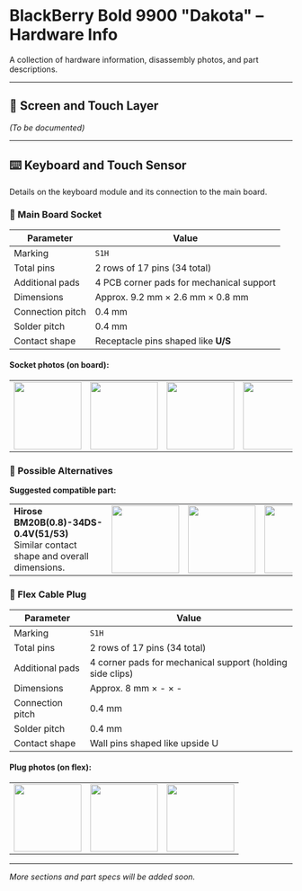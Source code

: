 # BlackBerry Bold 9900 "Dakota" – Hardware Info

A collection of hardware information, disassembly photos, and part descriptions.

---

## 📱 Screen and Touch Layer

*(To be documented)*

---

## ⌨️ Keyboard and Touch Sensor

Details on the keyboard module and its connection to the main board.

### 🔌 Main Board Socket

| Parameter            | Value                                                                  |
|----------------------|------------------------------------------------------------------------|
| Marking              | `S1H`                                                                  |
| Total pins           | 2 rows of 17 pins (34 total)                                           |
| Additional pads      | 4 PCB corner pads for mechanical support                              |
| Dimensions           | Approx. 9.2 mm × 2.6 mm × 0.8 mm                                       |
| Connection pitch     | 0.4 mm                                                                 |
| Solder pitch         | 0.4 mm                                                                 |
| Contact shape        | Receptacle pins shaped like **U/S**                                   |

#### Socket photos (on board):

<table>
  <tr>
    <td>
      <a href="https://github.com/user-attachments/assets/c94bb3dd-7f5d-481a-aa43-7b29902d751e" target="_blank">
        <img src="https://github.com/user-attachments/assets/c94bb3dd-7f5d-481a-aa43-7b29902d751e" width="120"/>
      </a>
    </td>
    <td>
      <a href="https://github.com/user-attachments/assets/fdd9caec-3a0e-4a25-a9dc-bc940e872132" target="_blank">
        <img src="https://github.com/user-attachments/assets/fdd9caec-3a0e-4a25-a9dc-bc940e872132" width="120"/>
      </a>
    </td>
    <td>
      <a href="https://github.com/user-attachments/assets/dd6cbfe4-8064-473a-938d-54ea6384145e" target="_blank">
        <img src="https://github.com/user-attachments/assets/dd6cbfe4-8064-473a-938d-54ea6384145e" width="120"/>
      </a>
    </td>
    <td>
      <a href="https://github.com/user-attachments/assets/fa957afc-8de7-4cd5-82aa-78e2e4fecc44" target="_blank">
        <img src="https://github.com/user-attachments/assets/fa957afc-8de7-4cd5-82aa-78e2e4fecc44" width="120"/>
      </a>
    </td>
    <td>
      <a href="https://github.com/user-attachments/assets/1da14a53-19d5-4897-8eb5-48bd9d98c481" target="_blank">
        <img src="https://github.com/user-attachments/assets/1da14a53-19d5-4897-8eb5-48bd9d98c481" width="120"/>
      </a>
    </td>
  </tr>
</table>

### 🔄 Possible Alternatives

**Suggested compatible part:**  
<table>
  <tr>
    <td>
      <b>Hirose BM20B(0.8)-34DS-0.4V(51/53)</b><br>
      Similar contact shape and overall dimensions.
    </td>
    <td>
      <a href="https://github.com/user-attachments/assets/d403e8b2-cafd-41c3-800f-ccc79ca2d679" target="_blank">
        <img src="https://github.com/user-attachments/assets/d403e8b2-cafd-41c3-800f-ccc79ca2d679" width="120"/>
      </a>
    </td>
    <td>
      <a href="https://github.com/user-attachments/assets/547dcd17-afe2-477c-8d1e-4222617958ff" target="_blank">
        <img src="https://github.com/user-attachments/assets/547dcd17-afe2-477c-8d1e-4222617958ff" width="120"/>
      </a>
    </td>
    <td>
      <a href="https://github.com/user-attachments/assets/34f14914-d4a5-4d75-8ff6-972c03210aa5" target="_blank">
        <img src="https://github.com/user-attachments/assets/34f14914-d4a5-4d75-8ff6-972c03210aa5" width="120"/>
      </a>
    </td>
    <td>
      <a href="https://github.com/user-attachments/assets/09483a23-fc60-477c-b46e-2025c66fbc74" target="_blank">
        <img src="https://github.com/user-attachments/assets/09483a23-fc60-477c-b46e-2025c66fbc74" width="120"/>
      </a>
    </td>
    <td>
      <a href="https://github.com/user-attachments/assets/cfb3836d-07e0-40a0-8298-6ec428c5aa9c" target="_blank">
        <img src="https://github.com/user-attachments/assets/cfb3836d-07e0-40a0-8298-6ec428c5aa9c" width="120"/>
      </a>
    </td>
  </tr>
</table>

### 🔌 Flex Cable Plug

| Parameter            | Value                                                                  |
|----------------------|------------------------------------------------------------------------|
| Marking              | `S1H`                                                                  |
| Total pins           | 2 rows of 17 pins (34 total)                                           |
| Additional pads      | 4 corner pads for mechanical support (holding side clips)                              |
| Dimensions           | Approx. 8 mm × - × -                                   |
| Connection pitch     | 0.4 mm                                                                 |
| Solder pitch         | 0.4 mm                                                                 |
| Contact shape        | Wall pins shaped like upside U                                 |

#### Plug photos (on flex):

<table>
  <tr>
    <td>
      <a href="https://github.com/user-attachments/assets/5575d3fe-62ba-4794-bd4f-1b08071a9f0d" target="_blank">
        <img src="https://github.com/user-attachments/assets/5575d3fe-62ba-4794-bd4f-1b08071a9f0d" width="120"/>
      </a>
    </td>
    <td>
      <a href="https://github.com/user-attachments/assets/33ccbb7d-97d8-4d4d-9d92-24561f29e5d5" target="_blank">
        <img src="https://github.com/user-attachments/assets/33ccbb7d-97d8-4d4d-9d92-24561f29e5d5" width="120"/>
      </a>
    </td>
    <td>
      <a href="https://github.com/user-attachments/assets/5b2f966d-c64e-46d0-a0ba-f7d35acee7fb" target="_blank">
        <img src="https://github.com/user-attachments/assets/5b2f966d-c64e-46d0-a0ba-f7d35acee7fb" width="120"/>
      </a>
    </td>

  </tr>
</table>




---

*More sections and part specs will be added soon.*
